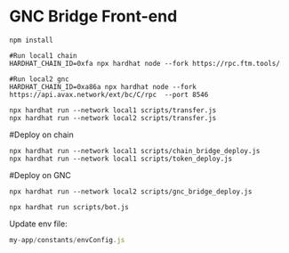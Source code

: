 # GNC Bridge Front-end

```shell
npm install 
```

```shell
#Run local1 chain
HARDHAT_CHAIN_ID=0xfa npx hardhat node --fork https://rpc.ftm.tools/

#Run local2 gnc 
HARDHAT_CHAIN_ID=0xa86a npx hardhat node --fork https://api.avax.network/ext/bc/C/rpc  --port 8546
```


```shell
npx hardhat run --network local1 scripts/transfer.js
npx hardhat run --network local2 scripts/transfer.js
```

#Deploy on chain
```shell
npx hardhat run --network local1 scripts/chain_bridge_deploy.js
npx hardhat run --network local1 scripts/token_deploy.js 
```


#Deploy on GNC
```shell
npx hardhat run --network local2 scripts/gnc_bridge_deploy.js

```

```shell
npx hardhat run scripts/bot.js
```

Update env file:
```javascript
my-app/constants/envConfig.js
```
